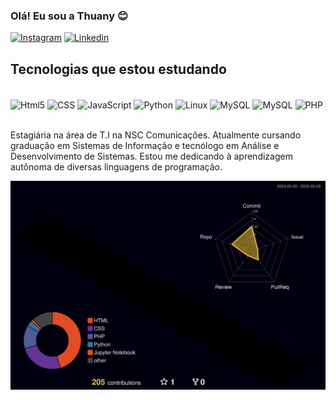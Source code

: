 ### Olá! Eu sou a Thuany 😊

[![Instagram](https://img.shields.io/badge/Instagram-E4405F?style=for-the-badge&logo=instagram&logoColor=white)](https://www.instagram.com/thuany.pk/)
[![Linkedin](	https://img.shields.io/badge/LinkedIn-0077B5?style=for-the-badge&logo=linkedin&logoColor=white)](https://www.linkedin.com/in/thuanypaulakamers/)


## Tecnologias que estou estudando

<div style="display: inline_block"><br/>
  <img align="center" alt="Html5" src="https://img.shields.io/badge/HTML5-E34F26?style=for-the-badge&logo=html5&logoColor=white" />
  <img align="center" alt="CSS" src="https://img.shields.io/badge/CSS-239120?&style=for-the-badge&logo=css3&logoColor=white" />
  <img align="center" alt="JavaScript" src="https://img.shields.io/badge/JavaScript-F7DF1E?logo=javascript&logoColor=black&style=for-the-badge" />
  <img align="center" alt="Python" src="https://img.shields.io/badge/Python-3776AB?style=for-the-badge&logo=python&logoColor=white" />
  <img align="center" alt="Linux" src="https://img.shields.io/badge/Linux-E34F26?logo=linux&logoColor=black&style=for-the-badge" />
  <img align="center" alt="MySQL" src="https://img.shields.io/badge/mysql-4479A1.svg?style=for-the-badge&logo=mysql&logoColor=white" />
  <img align="center" alt="MySQL" src="https://img.shields.io/badge/PostgreSQL-316192?logo=postgresql&logoColor=white&style=for-the-badge" />
  <img align="center" alt="PHP" src="https://img.shields.io/badge/PHP-777BB4?logo=php&logoColor=white&style=for-the-badge" />
</div><br/>

Estagiária na área de T.I na NSC Comunicações.
Atualmente cursando graduação em Sistemas de Informação e tecnólogo em Análise e Desenvolvimento de Sistemas. Estou me dedicando à aprendizagem autônoma de diversas linguagens de programação.

![](./profile-3d-contrib/profile-night-rainbow.svg)
